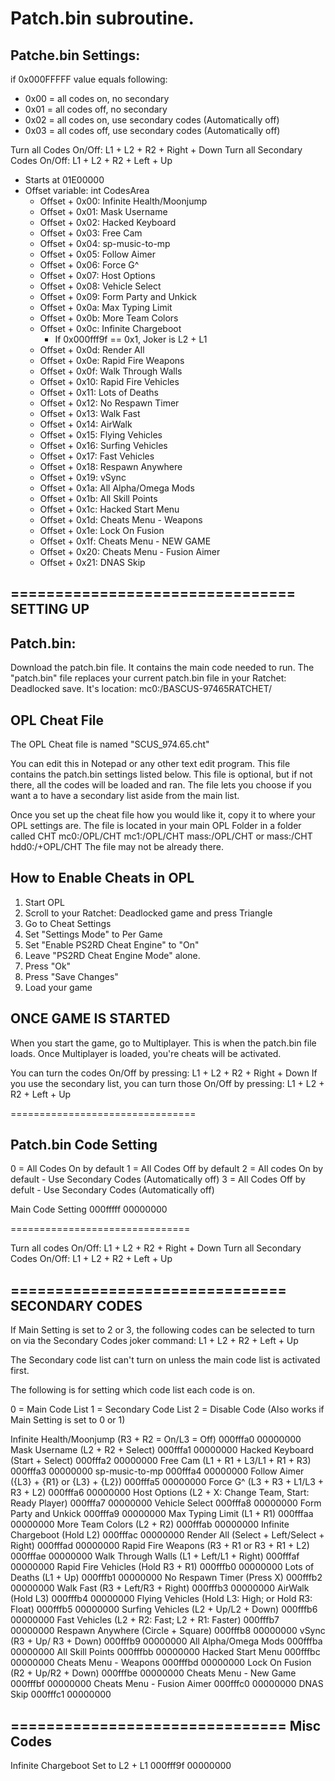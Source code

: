 # Patch.bin subroutine.
## Patche.bin Settings:
if 0x000FFFFF value equals following:
 - 0x00 = all codes on, no secondary
 - 0x01 = all codes off, no secondary
 - 0x02 = all codes on, use secondary codes (Automatically off)
 - 0x03 = all codes off, use secondary codes (Automatically off)

Turn all Codes On/Off: L1 + L2 + R2 + Right + Down
Turn all Secondary Codes On/Off: L1 + L2 + R2 + Left + Up

 - Starts at 01E00000
 - Offset variable: int CodesArea
    - Offset + 0x00: Infinite Health/Moonjump
	- Offset + 0x01: Mask Username
	- Offset + 0x02: Hacked Keyboard
	- Offset + 0x03: Free Cam
	- Offset + 0x04: sp-music-to-mp
	- Offset + 0x05: Follow Aimer
	- Offset + 0x06: Force G^
	- Offset + 0x07: Host Options
	- Offset + 0x08: Vehicle Select
	- Offset + 0x09: Form Party and Unkick
	- Offset + 0x0a: Max Typing Limit
	- Offset + 0x0b: More Team Colors
	- Offset + 0x0c: Infinite Chargeboot
		- If 0x000fff9f == 0x1, Joker is L2 + L1
	- Offset + 0x0d: Render All
	- Offset + 0x0e: Rapid Fire Weapons
	- Offset + 0x0f: Walk Through Walls
	- Offset + 0x10: Rapid Fire Vehicles
	- Offset + 0x11: Lots of Deaths
	- Offset + 0x12: No Respawn Timer
	- Offset + 0x13: Walk Fast
	- Offset + 0x14: AirWalk
	- Offset + 0x15: Flying Vehicles
	- Offset + 0x16: Surfing Vehicles
	- Offset + 0x17: Fast Vehicles
	- Offset + 0x18: Respawn Anywhere
	- Offset + 0x19: vSync
	- Offset + 0x1a: All Alpha/Omega Mods
	- Offset + 0x1b: All Skill Points
	- Offset + 0x1c: Hacked Start Menu
	- Offset + 0x1d: Cheats Menu - Weapons
	- Offset + 0x1e: Lock On Fusion
	- Offset + 0x1f: Cheats Menu - NEW GAME
	- Offset + 0x20: Cheats Menu - Fusion Aimer
	- Offset + 0x21: DNAS Skip











================================
SETTING UP
----------

Patch.bin:
----------
Download the patch.bin file.  It contains the main code needed to run.
The "patch.bin" file replaces your current patch.bin file in your Ratchet: Deadlocked save.
It's location: mc0:/BASCUS-97465RATCHET/

OPL Cheat File
--------------
The OPL Cheat file is named "SCUS_974.65.cht"

You can edit this in Notepad or any other text edit program.
This file contains the patch.bin settings listed below.
This file is optional, but if not there, all the codes will be loaded and ran.
The file lets you choose if you want a to have a secondary list aside from the main list.

Once you set up the cheat file how you would like it, copy it to where your OPL settings are.
The file is located in your main OPL Folder in a folder called CHT
	mc0:/OPL/CHT
	mc1:/OPL/CHT
	mass:/OPL/CHT or mass:/CHT
	hdd0:/+OPL/CHT
The file may not be already there.

How to Enable Cheats in OPL
----------------------------
1. Start OPL
2. Scroll to your Ratchet: Deadlocked game and press Triangle
3. Go to Cheat Settings
4. Set "Settings Mode" to Per Game
5. Set "Enable PS2RD Cheat Engine" to "On"
6. Leave "PS2RD Cheat Engine Mode" alone.
7. Press "Ok"
8. Press "Save Changes"
7. Load your game


ONCE GAME IS STARTED
--------------------
When you start the game, go to Multiplayer.  This is when the patch.bin file loads.
Once Multiplayer is loaded, you're cheats will be activated.

You can turn the codes On/Off by pressing: L1 + L2 + R2 + Right + Down
If you use the secondary list, you can turn those On/Off by pressing: L1 + L2 + R2 + Left + Up

================================

Patch.bin Code Setting
-----------------------
0 = All Codes On by default
1 = All Codes Off by default
2 = All codes On by default
     - Use Secondary Codes (Automatically off)
3 = All Codes Off by defult
     - Use Secondary Codes (Automatically off)

Main Code Setting
000fffff 00000000

===============================

Turn all codes On/Off: L1 + L2 + R2 + Right + Down
Turn all Secondary Codes On/Off: L1 + L2 + R2 + Left + Up

===============================
SECONDARY CODES
----------------
If Main Setting is set to 2 or 3, the following codes can be selected to
turn on via the Secondary Codes joker command: L1 + L2 + R2 + Left + Up

The Secondary code list can't turn on unless the main code list is activated first.

The following is for setting which code list each code is on.

0 = Main Code List
1 = Secondary Code List
2 = Disable Code (Also works if Main Setting is set to 0 or 1)

Infinite Health/Moonjump (R3 + R2 = On/L3 = Off)
000fffa0 00000000
Mask Username (L2 + R2 + Select)
000fffa1 00000000
Hacked Keyboard (Start + Select)
000fffa2 00000000
Free Cam (L1 + R1 + L3/L1 + R1 + R3)
000fffa3 00000000
sp-music-to-mp
000fffa4 00000000
Follow Aimer ({L3} + {R1} or {L3} + {L2})
000fffa5 00000000
Force G^ (L3 + R3 + L1/L3 + R3 + L2)
000fffa6 00000000
Host Options (L2 + X: Change Team, Start: Ready Player)
000fffa7 00000000
Vehicle Select
000fffa8 00000000
Form Party and Unkick
000fffa9 00000000
Max Typing Limit (L1 + R1)
000fffaa 00000000
More Team Colors (L2 + R2)
000fffab 00000000
Infinite Chargeboot (Hold L2)
000fffac 00000000
Render All (Select + Left/Select + Right)
000fffad 00000000
Rapid Fire Weapons (R3 + R1 or R3 + R1 + L2)
000fffae 00000000
Walk Through Walls (L1 + Left/L1 + Right)
000fffaf 00000000
Rapid Fire Vehicles (Hold R3 + R1)
000fffb0 00000000
Lots of Deaths (L1 + Up)
000fffb1 00000000
No Respawn Timer (Press X)
000fffb2 00000000
Walk Fast (R3 + Left/R3 + Right)
000fffb3 00000000
AirWalk (Hold L3)
000fffb4 00000000
Flying Vehicles (Hold L3: High; or Hold R3: Float)
000fffb5 00000000
Surfing Vehicles (L2 + Up/L2 + Down)
000fffb6 00000000
Fast Vehicles (L2 + R2: Fast; L2 + R1: Faster)
000fffb7 00000000
Respawn Anywhere (Circle + Square)
000fffb8 00000000
vSync (R3 + Up/ R3 + Down)
000fffb9 00000000
All Alpha/Omega Mods
000fffba 00000000
All Skill Points
000fffbb 00000000
Hacked Start Menu
000fffbc 00000000
Cheats Menu - Weapons
000fffbd 00000000
Lock On Fusion (R2 + Up/R2 + Down)
000fffbe 00000000
Cheats Menu - New Game
000fffbf 00000000
Cheats Menu - Fusion Aimer
000fffc0 00000000
DNAS Skip
000fffc1 00000000

===============================
Misc Codes
----------------
Infinite Chargeboot Set to L2 + L1
000fff9f 00000000
